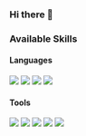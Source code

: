 ### Hi there 👋

### Available Skills
#### Languages
<div>
<img src = "https://img.shields.io/badge/Rust-000000?style=flat-square&logo=Rust"/>  
<img src = "https://img.shields.io/badge/Python-3776AB?style=flat-square&logo=Python&logoColor=white"/>  
<img src = "https://img.shields.io/badge/C++-00599C?style=flat-square&logo=cplusplus&logoColor=white"/>  
<img src = "https://img.shields.io/badge/JavaScript-F7DF1E?style=flat-square&logo=JavaScript&logoColor=white"/>  
</div>

#### Tools
<div>
<img src = "https://img.shields.io/badge/Docker-2496ED?style=flat-square&logo=Docker&logoColor=white"/>  
<img src = "https://img.shields.io/badge/Terraform-7B42BC?style=flat-square&logo=Terraform&logoColor=white"/>  
<img src = "https://img.shields.io/badge/Kubernetes-326CE5?style=flat-square&logo=Kubernetes&logoColor=white"/>    
<img src = "https://img.shields.io/badge/React-61DAFB?style=flat-square&logo=React&logoColor=white"/>   
<img src = "https://img.shields.io/badge/Spring-6DB33F?style=flat-square&logo=Spring&logoColor=white"/>     
</div>  

<!--
**khvision/khvision** is a ✨ _special_ ✨ repository because its `README.md` (this file) appears on your GitHub profile.

Here are some ideas to get you started:

- 🔭 I’m currently working on ...
- 🌱 I’m currently learning ...
- 👯 I’m looking to collaborate on ...
- 🤔 I’m looking for help with ...
- 💬 Ask me about ...
- 📫 How to reach me: ...
- 😄 Pronouns: ...
- ⚡ Fun fact: ...
-->
